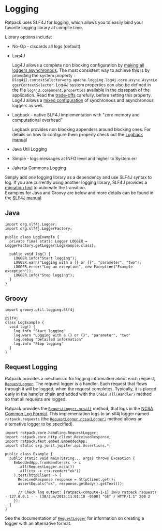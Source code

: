 # Logging

Ratpack uses SLF4J for logging, which allows you to easily bind your favorite logging library at compile time. 

Library options include:

* No-Op - discards all logs (default)
* Log4J

    Log4J allows a complete non blocking configuration by [making all loggers asynchronous](https://logging.apache.org/log4j/2.x/manual/async.html).
    The most consistent way to achieve this is by providing the system property `-Dlog4j2.contextSelector=org.apache.logging.log4j.core.async.AsyncLoggerContextSelector`.
    Log4J system properties can also be defined in the file `log4j2.component.properties` available in the classpath of the application. 
    Read the [trade-offs](https://logging.apache.org/log4j/2.x/manual/async.html#Trade-offs) carefully, before setting this property. Log4J allows a [mixed
    configuration](https://logging.apache.org/log4j/2.x/manual/async.html#MixedSync-Async) of synchronous and asynchronous loggers as well.
* Logback - native SLF4J implementation with "zero memory and computational overhead"

    Logback provides non blocking appenders around blocking ones. For details on how to configure them properly check out the [Logback manual](http://logback.qos.ch/manual/appenders.html#AsyncAppender)
* Java Util Logging
* Simple - logs messages at INFO level and higher to System.err
* Jakarta Commons Logging

Simply add <em>one</em> logging library as a dependency and use SLF4J syntax to log.
If you are currently using another logging library, SLF4J provides a [migration tool](http://www.slf4j.org/migrator.html) to automate the transition.  
Examples for Java and Groovy are below and more details can be found in the [SLF4J manual](http://www.slf4j.org/manual.html).

## Java

```language-groovy tested
import org.slf4j.Logger;
import org.slf4j.LoggerFactory;

public class LogExample {
  private final static Logger LOGGER = LoggerFactory.getLogger(LogExample.class);
    
  public void log() {
    LOGGER.info("Start logging");
    LOGGER.warn("Logging with a {} or {}", "parameter", "two");
    LOGGER.error("Log an exception", new Exception("Example exception"));
    LOGGER.info("Stop logging");
  }
}
```

## Groovy

```language-groovy tested
import groovy.util.logging.Slf4j

@Slf4j
class LogExample {
  void log() {
    log.info "Start logging"
    log.warn "Logging with a {} or {}", "parameter", "two"
    log.debug "Detailed information"
    log.info "Stop logging"
  }
}
```

## Request Logging

Ratpack provides a mechanism for logging information about each request, [`RequestLogger`](api/ratpack/core/handling/RequestLogger.html).
The request logger is a handler.
Each request that flows through it will be logged, when the request completes.
Typically, it is placed early in the handler chain and added with the `Chain.all(Handler)` method so that all requests are logged.
 
Ratpack provides the [`RequestLogger.ncsa()`](api/ratpack/core/handling/RequestLogger.html#ncsa%28%29) method, that logs in the [NCSA Common Log Format](https://en.wikipedia.org/wiki/Common_Log_Format).
This implementation logs to an slf4j logger named `ratpack.requests` 
(the [`RequestLogger.ncsa(Logger)`](api/ratpack/core/handling/RequestLogger.html#ncsa%28org.slf4j.Logger%29) method allows an alternative logger to be specified).  

```language-java
import ratpack.core.handling.RequestLogger;
import ratpack.core.http.client.ReceivedResponse;
import ratpack.test.embed.EmbeddedApp;
import static org.junit.jupiter.api.Assertions.*;

public class Example {
  public static void main(String... args) throws Exception {
    EmbeddedApp.fromHandlers(c -> c
      .all(RequestLogger.ncsa())
      .all(ctx -> ctx.render("ok"))
    ).test(httpClient -> {
      ReceivedResponse response = httpClient.get();
      assertEquals("ok", response.getBody().getText());

      // Check log output: [ratpack-compute-1-1] INFO ratpack.requests - 127.0.0.1 - - [30/Jun/2015:11:01:18 -0500] "GET / HTTP/1.1" 200 2
    });
  }
}
```

See the documentation of [`RequestLogger`](api/ratpack/core/handling/RequestLogger.html) for information on creating a logger with an alternative format.
